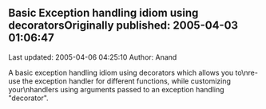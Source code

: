 ## Basic Exception handling idiom using decoratorsOriginally published: 2005-04-03 01:06:47 
Last updated: 2005-04-06 04:25:10 
Author: Anand  
 
A basic exception handling idiom using decorators which allows you to\nre-use the exception handler for different functions, while customizing your\nhandlers using arguments passed to an exception handling "decorator".